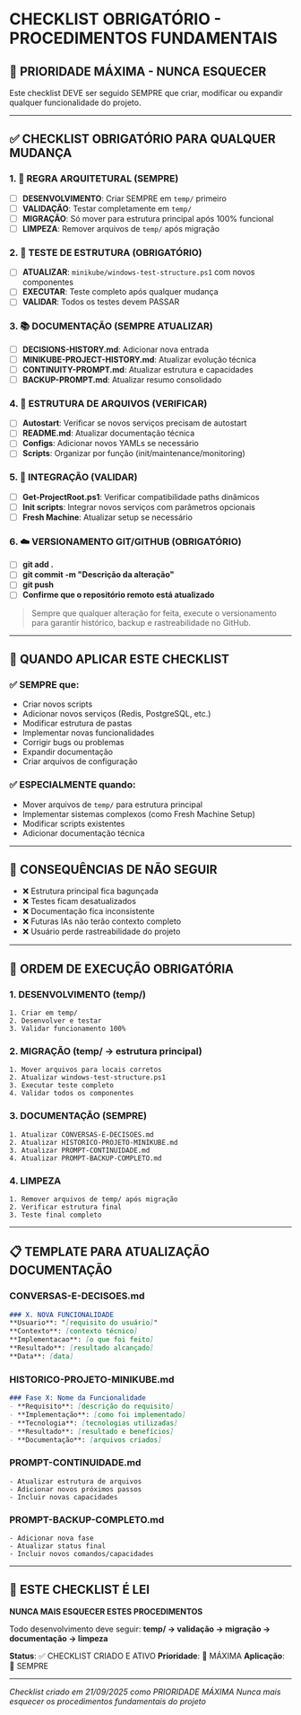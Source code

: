 # CHECKLIST OBRIGATÓRIO - PROCEDIMENTOS FUNDAMENTAIS

## 🚨 PRIORIDADE MÁXIMA - NUNCA ESQUECER

Este checklist DEVE ser seguido SEMPRE que criar, modificar ou expandir qualquer funcionalidade do projeto.

---

## ✅ CHECKLIST OBRIGATÓRIO PARA QUALQUER MUDANÇA

### 1. 📁 REGRA ARQUITETURAL (SEMPRE)
- [ ] **DESENVOLVIMENTO**: Criar SEMPRE em `temp/` primeiro
- [ ] **VALIDAÇÃO**: Testar completamente em `temp/`
- [ ] **MIGRAÇÃO**: Só mover para estrutura principal após 100% funcional
- [ ] **LIMPEZA**: Remover arquivos de `temp/` após migração

### 2. 🧪 TESTE DE ESTRUTURA (OBRIGATÓRIO)
- [ ] **ATUALIZAR**: `minikube/windows-test-structure.ps1` com novos componentes
- [ ] **EXECUTAR**: Teste completo após qualquer mudança
- [ ] **VALIDAR**: Todos os testes devem PASSAR

### 3. 📚 DOCUMENTAÇÃO (SEMPRE ATUALIZAR)
- [ ] **DECISIONS-HISTORY.md**: Adicionar nova entrada
- [ ] **MINIKUBE-PROJECT-HISTORY.md**: Atualizar evolução técnica
- [ ] **CONTINUITY-PROMPT.md**: Atualizar estrutura e capacidades
- [ ] **BACKUP-PROMPT.md**: Atualizar resumo consolidado

### 4. 📂 ESTRUTURA DE ARQUIVOS (VERIFICAR)
- [ ] **Autostart**: Verificar se novos serviços precisam de autostart
- [ ] **README.md**: Atualizar documentação técnica
- [ ] **Configs**: Adicionar novos YAMLs se necessário
- [ ] **Scripts**: Organizar por função (init/maintenance/monitoring)

### 5. 🔄 INTEGRAÇÃO (VALIDAR)
- [ ] **Get-ProjectRoot.ps1**: Verificar compatibilidade paths dinâmicos
- [ ] **Init scripts**: Integrar novos serviços com parâmetros opcionais
- [ ] **Fresh Machine**: Atualizar setup se necessário

### 6. ☁️ VERSIONAMENTO GIT/GITHUB (OBRIGATÓRIO)
- [ ] **git add .**
- [ ] **git commit -m "Descrição da alteração"**
- [ ] **git push**
- [ ] **Confirme que o repositório remoto está atualizado**

> Sempre que qualquer alteração for feita, execute o versionamento para garantir histórico, backup e rastreabilidade no GitHub.

---

## 🎯 QUANDO APLICAR ESTE CHECKLIST

### ✅ SEMPRE que:
- Criar novos scripts
- Adicionar novos serviços (Redis, PostgreSQL, etc.)
- Modificar estrutura de pastas
- Implementar novas funcionalidades
- Corrigir bugs ou problemas
- Expandir documentação
- Criar arquivos de configuração

### ✅ ESPECIALMENTE quando:
- Mover arquivos de `temp/` para estrutura principal
- Implementar sistemas complexos (como Fresh Machine Setup)
- Modificar scripts existentes
- Adicionar documentação técnica

---

## 🚨 CONSEQUÊNCIAS DE NÃO SEGUIR

- ❌ Estrutura principal fica bagunçada
- ❌ Testes ficam desatualizados
- ❌ Documentação fica inconsistente
- ❌ Futuras IAs não terão contexto completo
- ❌ Usuário perde rastreabilidade do projeto

---

## 🎯 ORDEM DE EXECUÇÃO OBRIGATÓRIA

### 1. DESENVOLVIMENTO (temp/)
```
1. Criar em temp/
2. Desenvolver e testar
3. Validar funcionamento 100%
```

### 2. MIGRAÇÃO (temp/ → estrutura principal)
```
1. Mover arquivos para locais corretos
2. Atualizar windows-test-structure.ps1
3. Executar teste completo
4. Validar todos os componentes
```

### 3. DOCUMENTAÇÃO (SEMPRE)
```
1. Atualizar CONVERSAS-E-DECISOES.md
2. Atualizar HISTORICO-PROJETO-MINIKUBE.md
3. Atualizar PROMPT-CONTINUIDADE.md
4. Atualizar PROMPT-BACKUP-COMPLETO.md
```

### 4. LIMPEZA
```
1. Remover arquivos de temp/ após migração
2. Verificar estrutura final
3. Teste final completo
```

---

## 📋 TEMPLATE PARA ATUALIZAÇÃO DOCUMENTAÇÃO

### CONVERSAS-E-DECISOES.md
```markdown
### X. NOVA FUNCIONALIDADE
**Usuario**: "[requisito do usuário]"
**Contexto**: [contexto técnico]
**Implementacao**: [o que foi feito]
**Resultado**: [resultado alcançado]
**Data**: [data]
```

### HISTORICO-PROJETO-MINIKUBE.md
```markdown
### Fase X: Nome da Funcionalidade
- **Requisito**: [descrição do requisito]
- **Implementação**: [como foi implementado]
- **Tecnologia**: [tecnologias utilizadas]
- **Resultado**: [resultado e benefícios]
- **Documentação**: [arquivos criados]
```

### PROMPT-CONTINUIDADE.md
```
- Atualizar estrutura de arquivos
- Adicionar novos próximos passos
- Incluir novas capacidades
```

### PROMPT-BACKUP-COMPLETO.md
```
- Adicionar nova fase
- Atualizar status final
- Incluir novos comandos/capacidades
```

---

## 🎯 ESTE CHECKLIST É LEI

**NUNCA MAIS ESQUECER ESTES PROCEDIMENTOS**

Todo desenvolvimento deve seguir:
**temp/ → validação → migração → documentação → limpeza**

**Status**: ✅ CHECKLIST CRIADO E ATIVO
**Prioridade**: 🚨 MÁXIMA
**Aplicação**: 🔄 SEMPRE

---

*Checklist criado em 21/09/2025 como PRIORIDADE MÁXIMA*
*Nunca mais esquecer os procedimentos fundamentais do projeto*